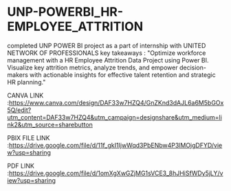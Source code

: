 # UNP-POWERBI_HR-EMPLOYEE_ATTRITION

completed UNP POWER BI project as a part of internship with UNITED NETWORK OF PROFESSIONALS 
key takeaways :
"Optimize workforce management with a HR Employee Attrition Data Project using Power BI.
Visualize key attrition metrics, analyze trends, and empower decision-makers with actionable insights for effective talent retention and strategic HR planning."


CANVA LINK :https://www.canva.com/design/DAF33w7HZQ4/GnZKnd3dAJL6a6M5bGOx5Q/edit?utm_content=DAF33w7HZQ4&utm_campaign=designshare&utm_medium=link2&utm_source=sharebutton


PBIX FILE LINK :https://drive.google.com/file/d/11f_gkI1IjwWqd3PbENbw4P3lMOjgDFYD/view?usp=sharing


PDF LINK :https://drive.google.com/file/d/1omXgXwGZjMG1sVCE3_8hJHiSfWDy5jLY/view?usp=sharing






